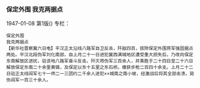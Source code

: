 ### 保定外围  我克两据点

1947-01-08
第1版()
专栏：

    保定外围
    我克两据点
    【新华社晋察冀六日电】平汉正太沿线八路军自卫反击，歼敌四百，拔除保定外围蒋军强固据点两处。平汉北段伪军刘化南部，自上月二十一日进犯冀西满城地区遭受重大损失后，乃改向保定东南解放区进扰，驻该地八路军奋斗反击，歼灭蒋伪军三百余人，并乘胜于二十四日至二十六日解放保定东南二十余里黄镇，及保定以东十五里之东石桥。缴获步枪二百四十余支。上月二十二日驻正太线阎军七十一师二一三团约二千余人进犯××城南之南小坡，经激战后将其全部击溃，毙伤阎军一百三十余人。
